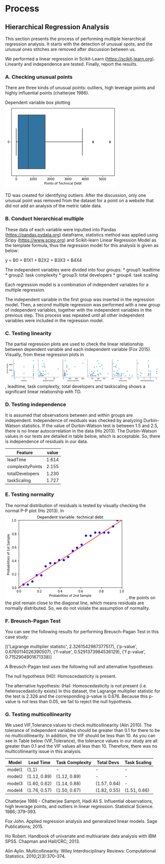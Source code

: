 # Process

## Hierarchical Regression Analysis

This section presents the process of performing multiple hierarchical regression analysis. It starts with the detection of unusual spots, and the unusual ones
stitches are removed after discussion between us.

We performed a linear regression in Scikit-Learn (https://scikit-learn.org). Linearity and independence are tested. Finally, report the results.

### A. Checking unusual points

There are three kinds of unusual points: outliers, high leverage points and highly influential points (chatterjee 1986). 

Dependent variable box plotting ![alt text][TD-Boxplot]

TD was created for identifying outliers. After the discussion, only one unusual point was removed from the dataset for a point on a website that did not add an analysis of the metric table data.

### B. Conduct hierarchical multiple

These data of each variable were inputted into Pandas (https://pandas.pydata.org) dataframe, statistics method was applied using Scipy (https://www.scipy.org) and Scikit-learn Linear Regression Model as the template formula, thus the regression model for this analysis is given as below:

y = B0 + B1X1 + B2X2 + B3X3 + B4X4

The independent variables were divided into four groups: 
    * group1: leadtime
    * group2: task complexity
    * group3: total developers
    * group4: task scaling

Each regression model is a combination of independent variables for a multiple regression.

The independent variable in the first group was inserted in the regression model. Then, a second multiple regression was performed with a new group of independent variables, together with the independent variables in the previous step. This process was repeated until all other independent variables were included in the regression model.

### C. Testing linearity

The partial regression plots are used to check the linear relationship between dependent variable and each independent variable (Fox 2015). Visually, from these regression plots in ![alt text][Regression], leadtime, task complexity, total developers and taskscaling shows a significant linear relationship with TD.

### D. Testing independence

It is assumed that observations between and within groups are independent. Independence of residuals was checked by analyzing Durbin-Watson statistics. If the value of Durbin-Watson test is between 1.5 and 2.5, there is no linear autocorrelation in the data (Ho 2013). The Durbin-Watson values in our tests are detailed in table below, which is acceptable. So, there is independence of residuals in our data.

| 	Feature 		   | value  | 
|-----------------|--------|
| leadTime			|	1.614	|
| complexityPoints| 	2.155	|
| totalDevelopers	| 	1.230	|
| taskScaling		| 	1.727	|

### E. Testing normality

The normal distribution of residuals is tested by visually checking the normal P-P plot (Ho 2013). In ![alt text][PPplot], the points on the plot remain close to the diagonal line, which means residuals are normally distributed. So, we do not violate the assumption of normality.

### F. Breusch-Pagan Test

You can see the following results for performing Breusch-Pagan Test in this case study: 

[('Lagrange multiplier statistic', 2.3261542987377517), ('p-value', 0.6760114026390507), ('f-value', 0.5291373984536129), ('f p-value', 0.7152904901671338)]

A Breusch-Pagan test uses the following null and alternative hypotheses:

The null hypothesis (H0): Homoscedasticity is present. 

The alternative hypothesis: (Ha): Homoscedasticity is not present (i.e. heteroscedasticity exists) In this dataset, the Lagrange multiplier statistic for the test is 2.326 and the corresponding p-value is 0.676. Because this p-value is not less than 0.05, we fail to reject the null hypothesis.

### G. Testing multicollinearity

We used VIF,Tolerance values to check multicollinearity (Alin 2010). The tolerance of independent variables should be greater than 0.1 for there to be no multicollinearity. In addition, the VIF should be less than 10. As you can see in Table below (VIF,Tolerance), the tolerance values in our study are all greater than 0.1 and the VIF values all less than 10. Therefore, there was no multicollinearity issue in this analysis.

| Model 	   | Lead Time 		| Task Complexity 	| Total Devs 	   | Task Scaling    |
|-----------|-----------------|--------------------|-----------------|-----------------|
| model1 	|    (1,1) 			| -              	   | -               | -               |
| model2 	|    (1.12, 0.89) | (1.12, 0.89) 		|  -              | -               |
| model3 	|    (1.60, 0.62) | (1.14, 0.88) 		| (1.57, 0.64) 	| -               |
| model4 	|    (1.76, 0.57) | (1.50, 0.67) 		| (1.82, 0.55) 	| (1.51, 0.66)    |

Chatterjee 1986 - Chatterjee Samprit, Hadi Ali S. Influential observations, high leverage points, and outliers in linear regression. Statistical Science. 1986;:379–393.

Fox John. Applied regression analysis and generalized linear models. Sage Publications; 2015.

Ho Robert. Handbook of univariate and multivariate data analysis with IBM SPSS. Chapman and Hall/CRC; 2013.

Alin Aylin. Multicollinearity. Wiley Interdisciplinary Reviews: Computational Statistics. 2010;2(3):370–374.


[TD-Boxplot]: https://github.com/Technical-Debt-Large-Scale/tdmls/blob/master/pictures/TD-Boxplot.png "TD Bloxplot"
[Regression]: https://github.com/Technical-Debt-Large-Scale/tdmls/blob/master/pictures/Regression.png "Regression partial plots of independent variables against TD"
[PPplot]: https://github.com/Technical-Debt-Large-Scale/tdmls/blob/master/pictures/PPplot.png
